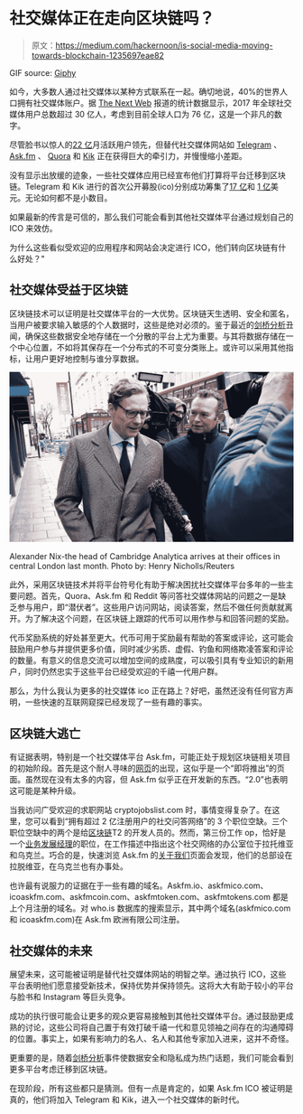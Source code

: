 # 社交媒体正在走向区块链吗？

> 原文：<https://medium.com/hackernoon/is-social-media-moving-towards-blockchain-1235697eae82>

GIF source: [Giphy](https://giphy.com/)

如今，大多数人通过社交媒体以某种方式联系在一起。确切地说，40%的世界人口拥有社交媒体账户。据 [The Next Web](https://thenextweb.com/contributors/2017/08/07/number-social-media-users-passes-3-billion-no-signs-slowing/#.tnw_Oi2CUuNd) 报道的统计数据显示，2017 年全球社交媒体用户总数超过 30 亿人，考虑到目前全球人口为 76 亿，这是一个非凡的数字。

尽管脸书以惊人的[22 亿](https://www.statista.com/statistics/264810/number-of-monthly-active-facebook-users-worldwide/)月活跃用户领先，但替代社交媒体网站如 [Telegram](https://telegram.org/) 、 [Ask.fm](https://ask.fm/) 、 [Quora](https://www.quora.com/) 和 [Kik](https://www.kik.com/) 正在获得巨大的牵引力，并慢慢缩小差距。

没有显示出放缓的迹象，一些社交媒体应用已经宣布他们打算将平台迁移到区块链。Telegram 和 Kik 进行的首次公开募股(ico)分别成功筹集了[17 亿](https://www.bloomberg.com/news/articles/2018-03-30/telegram-raises-1-7-billion-in-coin-offering-may-seek-more)和 [1 亿](https://techcrunch.com/2017/09/26/kik-ico-100-million/)美元。无论如何都不是小数目。

如果最新的传言是可信的，那么我们可能会看到其他社交媒体平台通过规划自己的 ICO 来效仿。

为什么这些看似受欢迎的应用程序和网站会决定进行 ICO，他们转向区块链有什么好处？"

## **社交媒体受益于区块链**

区块链技术可以证明是社交媒体平台的一大优势。区块链天生透明、安全和匿名，当用户被要求输入敏感的个人数据时，这些是绝对必须的。鉴于最近的[剑桥分析](https://www.nytimes.com/2018/04/04/us/politics/cambridge-analytica-scandal-fallout.html)丑闻，确保这些数据安全地存储在一个分散的平台上尤为重要。与其将数据存储在一个中心位置，不如将其保存在一个分布式的不可变分类账上。或许可以采用其他指标，让用户更好地控制与谁分享数据。

![](img/fccd0b7f1d56b5eb21b042c78dbcb3fb.png)

Alexander Nix-the head of Cambridge Analytica arrives at their offices in central London last month. Photo by: Henry Nicholls/Reuters

此外，采用区块链技术并将平台符号化有助于解决困扰社交媒体平台多年的一些主要问题。首先，Quora、Ask.fm 和 Reddit 等问答社交媒体网站的问题之一是缺乏参与用户，即“潜伏者”。这些用户访问网站，阅读答案，然后不做任何贡献就离开。为了解决这个问题，在区块链上跟踪的代币可以用作参与和回答问题的奖励。

代币奖励系统的好处甚至更大。代币可用于奖励最有帮助的答案或评论，这可能会鼓励用户参与并提供更多价值，同时减少劣质、虚假、钓鱼和网络欺凌答案和评论的数量。有意义的信息交流可以增加空间的成熟度，可以吸引具有专业知识的新用户，同时仍然忠实于这些平台已经受欢迎的千禧一代用户群。

那么，为什么我认为更多的社交媒体 ico 正在路上？好吧，虽然还没有任何官方声明，一些快速的互联网窥探已经发现了一些有趣的事实。

## **区块链大逃亡**

有证据表明，特别是一个社交媒体平台 Ask.fm，可能正处于规划区块链相关项目的初始阶段。首先是这个耐人寻味的[网页](http://ask-fm.pro/)的出现，这似乎是一个“即将推出”的页面。虽然现在没有太多的内容，但 Ask.fm 似乎正在开发新的东西。“2.0”也表明这可能是某种升级。

当我访问广受欢迎的求职网站 cryptojobslist.com 时，事情变得复杂了。在这里，您可以看到“拥有超过 2 亿注册用户的社交问答网络”的 3 个职位空缺。三个职位空缺中的两个是给[区块链](https://cryptojobslist.com/jobs/ethereum-solidity-developer-at-braincombinator-ukraine-preferably-kiev-or-dnipro)T2 的开发人员的。然而，第三份工作 op，恰好是一个[业务发展经理](https://cryptojobslist.com/jobs/business-development-manager-at-braincombinator-united-kingdom)的职位，在工作描述中指出这个社交网络的办公室位于拉托维亚和乌克兰。巧合的是，快速浏览 Ask.fm 的[关于我们](https://about.ask.fm/about/)页面会发现，他们的总部设在拉脱维亚，在乌克兰也有办事处。

也许最有说服力的证据在于一些有趣的域名。Askfm.io、askfmico.com、icoaskfm.com、askfmcoin.com、askfmtoken.com、askfmtokens.com 都是上个月注册的域名。对 who.is 数据库的搜索显示，其中两个域名(askfmico.com 和 icoaskfm.com)在 Ask.fm 欧洲有限公司注册。

## **社交媒体的未来**

展望未来，这可能被证明是替代社交媒体网站的明智之举。通过执行 ICO，这些平台表明他们愿意接受新技术，保持优势并保持领先。这将大大有助于较小的平台与脸书和 Instagram 等巨头竞争。

成功的执行很可能会让更多的观众更容易接触到其他社交媒体平台。通过鼓励更成熟的讨论，这些公司将自己置于有效打破千禧一代和意见领袖之间存在的沟通障碍的位置。事实上，如果有影响力的名人、名人和其他专家加入进来，这并不奇怪。

更重要的是，随着[剑桥分析](https://www.nytimes.com/2018/04/04/us/politics/cambridge-analytica-scandal-fallout.html)事件使数据安全和隐私成为热门话题，我们可能会看到更多平台考虑迁移到区块链。

在现阶段，所有这些都只是猜测。但有一点是肯定的，如果 Ask.fm ICO 被证明是真的，他们将加入 Telegram 和 Kik，进入一个社交媒体的新时代。